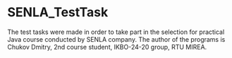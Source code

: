 # SENLA_TestTask

The test tasks were made in order to take part in the selection for practical Java course conducted by SENLA company.
The author of the programs is Chukov Dmitry, 2nd course student, IKBO-24-20 group, RTU MIREA.
